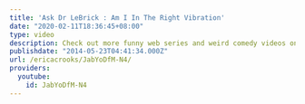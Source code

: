 ```yaml
---
title: 'Ask Dr LeBrick : Am I In The Right Vibration'
date: "2020-02-11T18:36:45+08:00"
type: video
description: Check out more funny web series and weird comedy videos on officialericcrooks.com
publishdate: "2014-05-23T04:41:34.000Z"
url: /ericacrooks/JabYoDfM-N4/
providers:
  youtube:
    id: JabYoDfM-N4
---
```

